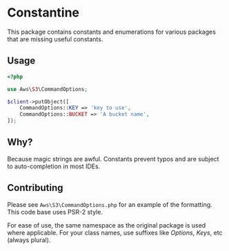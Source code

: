 # Constantine

This package contains constants and enumerations for various packages that are missing useful constants.

## Usage

```php
<?php

use Aws\S3\CommandOptions;

$client->putObject([
    CommandOptions::KEY => 'key to use',
    CommandOptions::BUCKET => 'A bucket name',
]);
```

## Why?

Because magic strings are awful. Constants prevent typos and are subject to auto-completion in most IDEs.

## Contributing

Please see `Aws\S3\CommandOptions.php` for an example of the formatting. This code base uses PSR-2 style.

For ease of use, the same namespace as the original package is used where applicable. For your class names, use suffixes like *Options*, *Keys*, etc (always plural).
